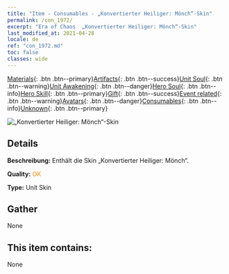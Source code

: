 ```yaml
---
title: "Item - Consumables - „Konvertierter Heiliger: Mönch“-Skin"
permalink: /con_1972/
excerpt: "Era of Chaos  „Konvertierter Heiliger: Mönch“-Skin"
last_modified_at: 2021-04-28
locale: de
ref: "con_1972.md"
toc: false
classes: wide
---
```

 [Materials](/ItemsDE/){: .btn .btn--primary}[Artifacts](/ItemsDE/Artifacts/){: .btn .btn--success}[Unit Soul](/ItemsDE/UnitSoul/){: .btn .btn--warning}[Unit Awakening](/ItemsDE/UnitAwakening/){: .btn .btn--danger}[Hero Soul](/ItemsDE/HeroSoul/){: .btn .btn--info}[Hero Skill](/ItemsDE/HeroSkill/){: .btn .btn--primary}[Gift](/ItemsDE/Gift/){: .btn .btn--success}[Event related](/ItemsDE/Events/){: .btn .btn--warning}[Avatars](/ItemsDE/Avatars/){: .btn .btn--danger}[Consumables](/ItemsDE/Consumables/){: .btn .btn--info}[Unknown](/ItemsDE/Unknown/){: .btn .btn--primary}

 ![„Konvertierter Heiliger: Mönch“-Skin](/images/u/ti_senglvshengdan.jpg)

## Details
 **Beschreibung:** Enthält die Skin „Konvertierter Heiliger: Mönch“.

 **Quality:** <span style="color: #FF8C00">OK</span>

 **Type:** Unit Skin

## Gather

  None

## This item contains:

  None

